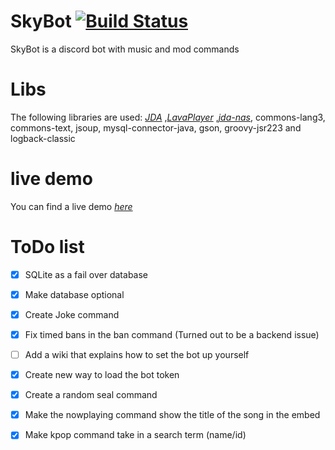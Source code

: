 # SkyBot [![Build Status](https://travis-ci.org/YannickFricke/SkyBot.svg?branch=travis)](https://travis-ci.org/YannickFricke/SkyBot)
SkyBot is a discord bot with music and mod commands

# Libs
The following libraries are used:
[_JDA_](https://github.com/DV8FromTheWorld/JDA) 
,[_LavaPlayer_](https://github.com/sedmelluq/lavaplayer)
,[_jda-nas_](https://github.com/sedmelluq/jda-nas), commons-lang3, commons-text, jsoup, mysql-connector-java, gson, groovy-jsr223 and logback-classic


# live demo
You can find a live demo [_here_](https://discord.gg/XBQ9xAT)

# ToDo list
- [X] SQLite as a fail over database
- [X] Make database optional
- [X] Create Joke command
- [X] Fix timed bans in the ban command (Turned out to be a backend issue)
- [ ] Add a wiki that explains how to set the bot up yourself
- [X] Create new way to load the bot token
- [X] Create a random seal command
- [X] Make the nowplaying command show the title of the song in the embed
- [x] Make kpop command take in a search term (name/id)

